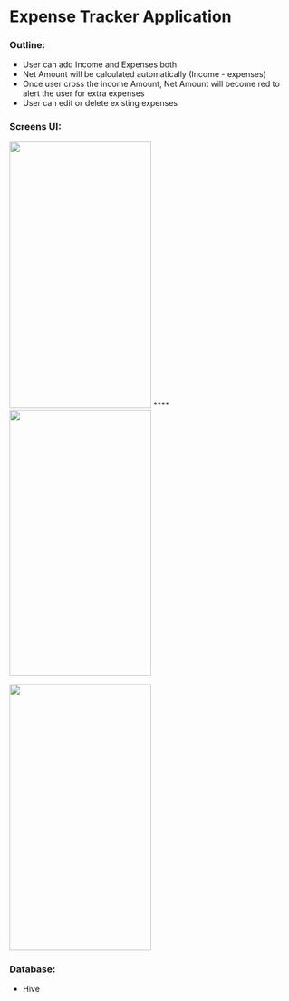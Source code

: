 # Expense Tracker Application



### Outline:
- User can add Income and Expenses both 
- Net Amount will be calculated automatically (Income - expenses)
- Once user cross the income Amount, Net Amount will become red to alert the user for extra expenses
- User can edit or delete existing expenses

### Screens UI:

<img src= "https://user-images.githubusercontent.com/57295367/141611473-c5ae8bd8-2ade-4bab-9c78-7bf7624a4d25.png" width= 250 height= 470 /> **** <img src= "https://user-images.githubusercontent.com/57295367/141750381-5a5214ec-19ff-406f-af17-80e429205a51.png" width= 250 height= 470 />   

<img src="https://user-images.githubusercontent.com/57295367/141611475-1917f719-462d-4179-8e25-3aff7dd878b1.png" width = 250 height= 470 />


### Database:
- Hive
